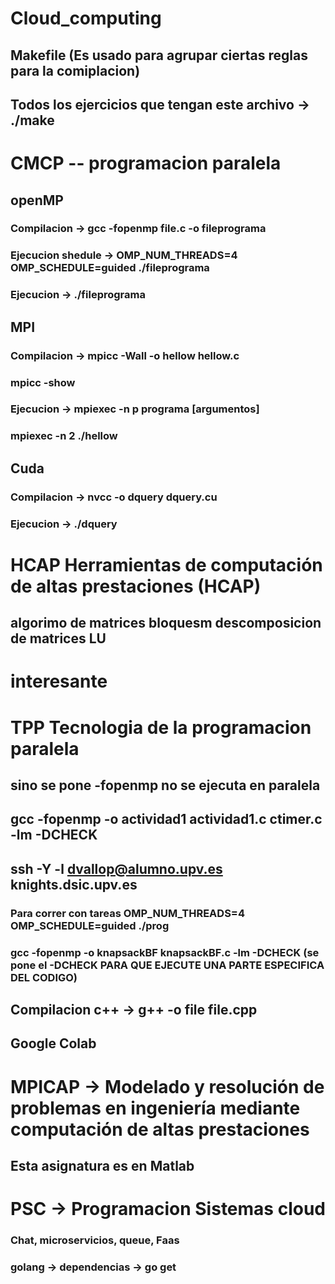 # Cloud_computing
## Makefile (Es usado para agrupar ciertas reglas para la comiplacion)
## Todos los ejercicios que tengan este archivo -> ./make 

# CMCP -- programacion paralela
##    openMP
###     Compilacion -> gcc -fopenmp file.c -o fileprograma
###     Ejecucion shedule -> OMP_NUM_THREADS=4 OMP_SCHEDULE=guided ./fileprograma
###     Ejecucion -> ./fileprograma

##     MPI
###      Compilacion -> mpicc -Wall -o hellow hellow.c
###     mpicc -show
###     Ejecucion -> mpiexec -n p programa [argumentos]
###    mpiexec -n 2 ./hellow

##     Cuda
###       Compilacion -> nvcc -o dquery dquery.cu
###       Ejecucion   -> ./dquery

# HCAP Herramientas de computación de altas prestaciones (HCAP)
## algorimo de matrices  bloquesm descomposicion de matrices LU

# interesante 

# TPP Tecnologia de la programacion paralela
## sino se pone -fopenmp no se ejecuta en paralela
## gcc -fopenmp -o actividad1 actividad1.c ctimer.c -lm -DCHECK
## ssh -Y -l dvallop@alumno.upv.es knights.dsic.upv.es
### Para correr con tareas OMP_NUM_THREADS=4 OMP_SCHEDULE=guided ./prog
### gcc -fopenmp -o knapsackBF knapsackBF.c -lm -DCHECK (se pone el -DCHECK PARA QUE EJECUTE UNA PARTE ESPECIFICA DEL CODIGO)
## Compilacion c++ -> g++ -o file file.cpp
## Google Colab

# MPICAP -> Modelado y resolución de problemas en ingeniería mediante computación de altas prestaciones
## Esta asignatura es en Matlab

# PSC -> Programacion Sistemas cloud
### Chat, microservicios, queue, Faas
### golang -> dependencias -> go get    